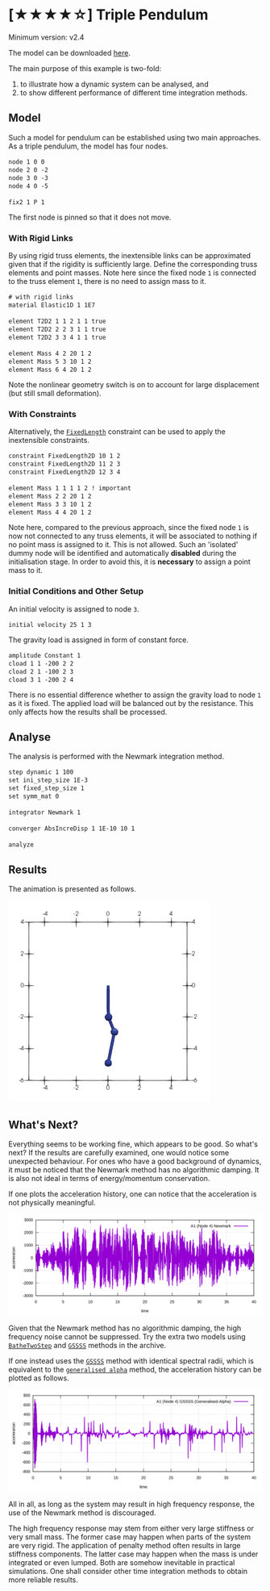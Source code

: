 # [★★★★☆] Triple Pendulum

Minimum version: v2.4

The model can be downloaded [here](triple-pendulum.zip).

The main purpose of this example is two-fold:

1. to illustrate how a dynamic system can be analysed, and
2. to show different performance of different time integration methods.

## Model

Such a model for pendulum can be established using two main approaches. As a triple pendulum, the model has four nodes.

```text
node 1 0 0
node 2 0 -2
node 3 0 -3
node 4 0 -5

fix2 1 P 1
```

The first node is pinned so that it does not move.

### With Rigid Links

By using rigid truss elements, the inextensible links can be approximated given that if the rigidity is sufficiently
large. Define the corresponding truss elements and point masses. Note here since the fixed node `1` is connected to the
truss element `1`, there is no need to assign mass to it.

```text
# with rigid links
material Elastic1D 1 1E7

element T2D2 1 1 2 1 1 true
element T2D2 2 2 3 1 1 true
element T2D2 3 3 4 1 1 true

element Mass 4 2 20 1 2
element Mass 5 3 10 1 2
element Mass 6 4 20 1 2
```

Note the nonlinear geometry switch is on to account for large displacement (but still small deformation).

### With Constraints

Alternatively, the [`FixedLength`](../../../Library/Constraint/FixedLength.md) constraint can be used to apply the
inextensible constraints.

```text
constraint FixedLength2D 10 1 2
constraint FixedLength2D 11 2 3
constraint FixedLength2D 12 3 4

element Mass 1 1 1 1 2 ! important
element Mass 2 2 20 1 2
element Mass 3 3 10 1 2
element Mass 4 4 20 1 2
```

Note here, compared to the previous approach, since the fixed node `1` is now not connected to any truss elements, 
it will be associated to nothing if no point mass is assigned to it. This is not allowed. Such an 'isolated' dummy 
node will be identified and automatically **disabled** during the initialisation stage. In order to avoid this, it is 
**necessary** to assign a point mass to it.

### Initial Conditions and Other Setup

An initial velocity is assigned to node `3`.

```text
initial velocity 25 1 3
```

The gravity load is assigned in form of constant force.

```text
amplitude Constant 1
cload 1 1 -200 2 2
cload 2 1 -100 2 3
cload 3 1 -200 2 4
```

There is no essential difference whether to assign the gravity load to node `1` as it is fixed. The applied load 
will be balanced out by the resistance. This only affects how the results shall be processed.

## Analyse

The analysis is performed with the Newmark integration method.

```text
step dynamic 1 100
set ini_step_size 1E-3
set fixed_step_size 1
set symm_mat 0

integrator Newmark 1

converger AbsIncreDisp 1 1E-10 10 1

analyze
```

## Results

The animation is presented as follows.

![animation](triple-pendulum.gif)

## What's Next?

Everything seems to be working fine, which appears to be good. So what's next? If the results are carefully examined,
one would notice some unexpected behaviour. For ones who have a good background of dynamics, it must be noticed that 
the Newmark method has no algorithmic damping. It is also not ideal in terms of energy/momentum conservation.

If one plots the acceleration history, one can notice that the acceleration is not physically meaningful.

![newmark acceleration](triple-pendulum-newmark.svg)

Given that the Newmark method has no algorithmic damping, the high frequency noise cannot be suppressed. Try the extra 
two models using [`BatheTwoStep`](../../../Library/Integrator/Implicit/BatheTwoStep.md) and
[`GSSSS`](../../../Library/Integrator/Implicit/GSSSS.md) methods in the archive.

If one instead uses the [`GSSSS`](../../../Library/Integrator/Implicit/GSSSS.md) method with identical spectral radii, which is 
equivalent to the [`generalised alpha`](../../../Library/Integrator/Implicit/GeneralizedAlpha.md) method, the acceleration 
history can be plotted as follows.

![generalised alpha acceleration](triple-pendulum-gssss.svg)

All in all, as long as the system may result in high frequency response, the use of the Newmark method is discouraged.

The high frequency response may stem from either very large stiffness or very small mass. The former case may happen 
when parts of the system are very rigid. The application of penalty method often results in large stiffness 
components. The latter case may happen when the mass is under integrated or even lumped. Both are somehow inevitable 
in practical simulations. One shall consider other time integration methods to obtain more reliable results.
